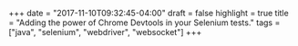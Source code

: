 +++
date = "2017-11-10T09:32:45-04:00"
draft = false
highlight = true
title = "Adding the power of Chrome Devtools in your Selenium tests."
tags = ["java", "selenium", "webdriver", "websocket"]
+++